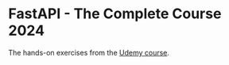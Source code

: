 # FastAPI - The Complete Course 2024

The hands-on exercises from the [Udemy course](https://www.udemy.com/course/fastapi-the-complete-course).
